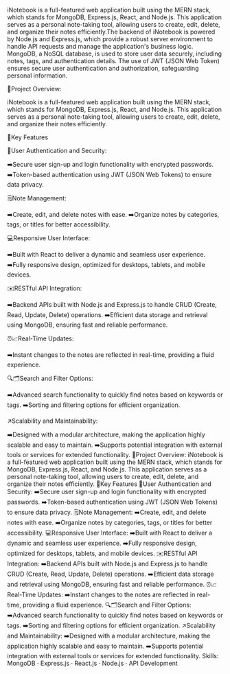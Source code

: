 

iNotebook is a full-featured web application built using the MERN stack, which stands for MongoDB, Express.js, React, and Node.js. This application serves as a personal note-taking tool, allowing users to create, edit, delete, and organize their notes efficiently.The backend of iNotebook is powered by Node.js and Express.js, which provide a robust server environment to handle API requests and manage the application's business logic. MongoDB, a NoSQL database, is used to store user data securely, including notes, tags, and authentication details. The use of JWT (JSON Web Token) ensures secure user authentication and authorization, safeguarding personal information.

📝️Project Overview:

iNotebook is a full-featured web application built using the MERN stack, which stands for MongoDB,
Express.js, React, and Node.js. This application serves as a personal note-taking tool, allowing users to
create, edit, delete, and organize their notes efficiently.

🔑Key Features

🔐User Authentication and Security:

➡️Secure user sign-up and login functionality with encrypted passwords.
➡️Token-based authentication using JWT (JSON Web Tokens) to ensure data privacy.


🗒️Note Management:

➡️Create, edit, and delete notes with ease.
➡️Organize notes by categories, tags, or titles for better accessibility.


💻Responsive User Interface:

➡️Built with React to deliver a dynamic and seamless user experience.
➡️Fully responsive design, optimized for desktops, tablets, and mobile devices.


✉️RESTful API Integration:

➡️Backend APIs built with Node.js and Express.js to handle CRUD (Create, Read, Update, Delete) operations.
➡️Efficient data storage and retrieval using MongoDB, ensuring fast and reliable performance.


⏰️📈️Real-Time Updates:

➡️Instant changes to the notes are reflected in real-time, providing a fluid experience.


🔍️🗂️Search and Filter Options:

➡️Advanced search functionality to quickly find notes based on keywords or tags.
➡️Sorting and filtering options for efficient organization.


↗️Scalability and Maintainability:

➡️Designed with a modular architecture, making the application highly scalable and easy to maintain.
➡️Supports potential integration with external tools or services for extended functionality.
📝️Project Overview: iNotebook is a full-featured web application built using the MERN stack, which stands for MongoDB, Express.js, React, and Node.js. This application serves as a personal note-taking tool, allowing users to create, edit, delete, and organize their notes efficiently. 🔑Key Features 🔐User Authentication and Security: ➡️Secure user sign-up and login functionality with encrypted passwords. ➡️Token-based authentication using JWT (JSON Web Tokens) to ensure data privacy. 🗒️Note Management: ➡️Create, edit, and delete notes with ease. ➡️Organize notes by categories, tags, or titles for better accessibility. 💻Responsive User Interface: ➡️Built with React to deliver a dynamic and seamless user experience. ➡️Fully responsive design, optimized for desktops, tablets, and mobile devices. ✉️RESTful API Integration: ➡️Backend APIs built with Node.js and Express.js to handle CRUD (Create, Read, Update, Delete) operations. ➡️Efficient data storage and retrieval using MongoDB, ensuring fast and reliable performance. ⏰️📈️Real-Time Updates: ➡️Instant changes to the notes are reflected in real-time, providing a fluid experience. 🔍️🗂️Search and Filter Options: ➡️Advanced search functionality to quickly find notes based on keywords or tags. ➡️Sorting and filtering options for efficient organization. ↗️Scalability and Maintainability: ➡️Designed with a modular architecture, making the application highly scalable and easy to maintain. ➡️Supports potential integration with external tools or services for extended functionality.
Skills: MongoDB · Express.js · React.js · Node.js · API Development
